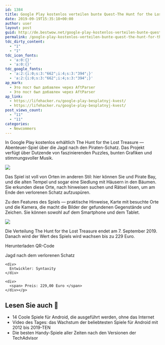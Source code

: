 ```yaml
---
id: 1384
title: Google Play kostenlos verteilen bunte Quest-The Hunt for the Lost Treasure
date: 2019-09-19T15:35:18+00:00
author: user
layout: post
guid: http://de.bestwow.net/google-play-kostenlos-verteilen-bunte-quest-the-hunt-for-the-lost-treasure/
permalink: /google-play-kostenlos-verteilen-bunte-quest-the-hunt-for-the-lost-treasure/
tdc_dirty_content:
  - "1"
  - "1"
tdc_icon_fonts:
  - 'a:0:{}'
  - 'a:0:{}'
tdc_google_fonts:
  - 'a:2:{i:0;s:3:"662";i:4;s:3:"394";}'
  - 'a:2:{i:0;s:3:"662";i:4;s:3:"394";}'
ap_mark:
  - Это пост был добавлен через AftParser
  - Это пост был добавлен через AftParser
ap_link:
  - https://lifehacker.ru/google-play-besplatnyj-kvest/
  - https://lifehacker.ru/google-play-besplatnyj-kvest/
post_views_count:
  - "11"
  - "11"
categories:
  - Newcommers
---
```

In Google Play kostenlos erhältlich The Hunt for the Lost Treasure — Abenteuer-Spiel über die Jagd nach den Piraten-Schatz. Das Projekt verfügt über Dutzende von faszinierenden Puzzles, bunten Grafiken und stimmungsvoller Musik.

![](http://de.bestwow.net/wp-content/uploads/2019/09/v-google-play-besplatno-razdayut-krasochnyy-kvest-the-hunt-for-the-lost-treasure-1.jpg) 

Das Spiel ist voll von Orten im anderen Stil: hier können Sie und Pirate Bay, und die alten Tempel und sogar eine Siedlung mit Häusern in den Bäumen. Sie erkunden diese Orte, nach hinweisen suchen und Rätsel lösen, um am Ende den verlorenen Schatz aufzuspüren.

Zu den Features des Spiels — praktische Hinweise, Karte mit besuchte Orte und die Kamera, die macht die Bilder der gefundenen Gegenstände und Zeichen. Sie können sowohl auf dem Smartphone und dem Tablet.

![](http://de.bestwow.net/wp-content/uploads/2019/09/v-google-play-besplatno-razdayut-krasochnyy-kvest-the-hunt-for-the-lost-treasure-2.jpg) 

Die Verteilung The Hunt for the Lost Treasure endet am 7. September 2019. Danach wird der Wert des Spiels wird wachsen bis zu 229 Euro.

<div>
  <div>
  </div>
  
  <div>
  </div>
  
  <div>
    <div>
      Herunterladen <span>QR-Code </span>
    </div></p>
  </div>
  
  <div>
    <div>
      Jagd nach dem verlorenen Schatz
    </div>
    
    <div>
      Entwickler: Syntaxity
    </div>
    
    <div>
      <span> Preis: 229,00 Euro </span>
    </div></p>
  </div></p>
</div>

<div>
  <h2 class="read-also__title">
    <span>Lesen Sie auch</span> <span>🧐 </span>
  </h2>
  
  <ul class="read-also__list">
    <li>
      14 Coole Spiele für Android, die ausgeführt werden, ohne das Internet
    </li>
    <li>
      Video des Tages: das Wachstum der beliebtesten Spiele für Android mit 2012 bis 2019-TEN
    </li>
    <li>
      Die besten Handy-Spiele aller Zeiten nach den Versionen der TechAdvisor
    </li>
  </ul>
</div>